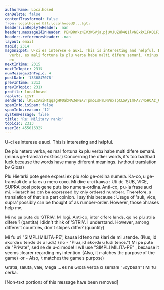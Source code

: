 ```yaml
---
authorName: Localhosed
canDelete: false
contentTrasformed: false
from: Localhosed &lt;localhosed@...&gt;
headers.inReplyToHeader: .nan
headers.messageIdInHeader: PENBRnkzMEV3WGVjalpjUVJUZHk4Q1lvNExkX1FKQ1F2aGgraTRPelZLYk5hR1JQRVZUQUBtYWlsLmdtYWlsLmNvbT4=
headers.referencesHeader: .nan
layout: email
msgId: 2314
msgSnippet: U-ci es interese e auxi. This is interesting and helpful. De plu hetero
  verba, es mali fortuna ka plu verba habe multi difere semani. (minus ge-translati
  ex
nextInTime: 2315
nextInTopic: 2315
numMessagesInTopic: 4
postDate: '1336847078'
prevInTime: 2313
prevInTopic: 2313
profile: localhosed
replyTo: LIST
senderId: lK5EzAniHtqqagHQ0abMA3eNEK7TpmoIsPnLNVnxspCLSAyImFA77N5HOAz_OdNeBqIfkRf4lkhd8HUbRcXjbE3hP0JOyPYC
spamInfo.isSpam: false
spamInfo.reason: '12'
systemMessage: false
title: 'Re: Military ranks'
topicId: 2313
userId: 455016325
---
```


U-ci es interese e auxi.
This is interesting and helpful.

De plu hetero verba, es mali fortuna ka plu verba habe multi difere semani.
(minus ge-translati ex Glosa)
Concerning the other words, it's too bad/bad luck because the words have
many different meanings. (without translation by Glosa)

Plu Hierarki pote gene expresi ex plu solo ge-ordina numera. Ka-co, u
ge-translati de u-la es u mero doxo.
Mi dice u-ci kausa :  Uti de 'SUB, VICE, SUPRA' posi pote gene puta iso
numera-ordina. Anti-co, plu-la frase auxi mi.
Hierarchies can be expressed by only ordered numbers. Therefore, a
translation of that is a part opinion.
I say this because : Usage of 'sub, vice, supra' possibly can be thought of
as number-order. However, those phrases help me.

Mi ne pa puta de 'STRIA'. Mi logi. Anti-co, inter difere landa, qe ne plu
stria difere ? (qantita)
I didn't think of 'STRIA'. I understand. However, among different
countries, don't stripes differ? (quantity)

Mi fu uti "SIMPLI MILITA-PE", kausa id feno ma klari de mi u tende. (Plus,
id akorda u tende de u ludi.) (alo - "Plus, id akorda u ludi tende.")
Mi pa puta de "Private", sed ne de u-ci mode!
I will use "SIMPLI MILITA-PE" , because it seems clearer regarding my
intention. (Also, it matches the purpose of the game) (or - Also, it
matches the game's purpose)

Gratia, saluta, vale,
Mega ... es ne Glosa verba qi semani "Soybean" ! Mi fu cerka.


[Non-text portions of this message have been removed]


